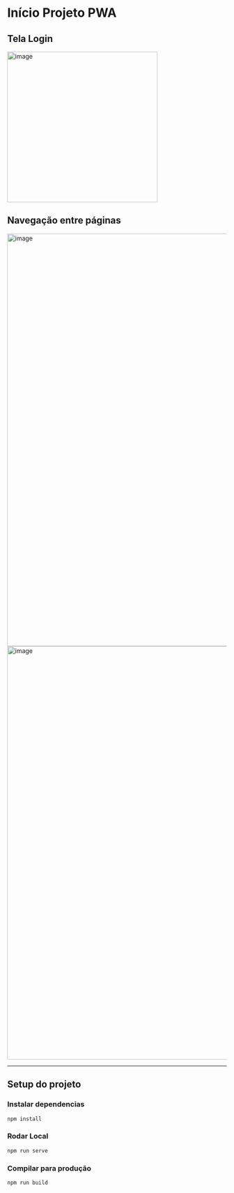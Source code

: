 # Início Projeto PWA

## Tela Login

<img width="345" alt="image" src="https://user-images.githubusercontent.com/70534046/174823999-b74fa299-f956-4cbb-855b-47e98c088f38.png">


## Navegação entre páginas

<img width="945" alt="image" src="https://user-images.githubusercontent.com/70534046/174824109-038705ab-7254-4998-9ef6-323314f1c009.png">

<img width="947" alt="image" src="https://user-images.githubusercontent.com/70534046/174824066-40a99a02-31f6-487e-8740-926077de7f38.png">

---

## Setup do projeto

### Instalar dependencias
```
npm install
```

### Rodar Local
```
npm run serve
```

### Compilar para produção
```
npm run build
```
